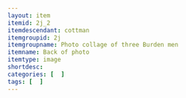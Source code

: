 ```yaml
---
layout: item
itemid: 2j_2
itemdescendant: cottman
itemgroupid: 2j
itemgroupname: Photo collage of three Burden men
itemname: Back of photo
itemtype: image
shortdesc: 
categories: [  ]
tags: [  ]
---
```







